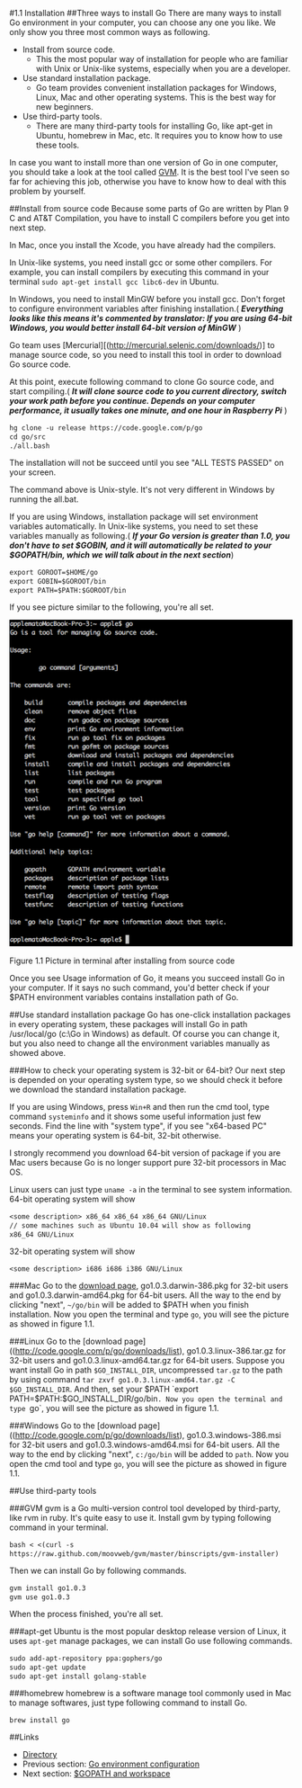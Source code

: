 #1.1 Installation
##Three ways to install Go
There are many ways to install Go environment in your computer, you can choose any one you like. We only show you three most common ways as following.

- Install from source code.
	- This the most popular way of installation for people who are familiar with Unix or Unix-like systems, especially when you are a developer.
- Use standard installation package.
	- Go team provides convenient installation packages for Windows, Linux, Mac and other operating systems. This is the best way for new beginners.
- Use third-party tools.
	- There are many third-party tools for installing Go, like apt-get in Ubuntu, homebrew in Mac, etc. It requires you to know how to use these tools.
	
In case you want to install more than one version of Go in one computer, you should take a look at the tool called [GVM](https://github.com/moovweb/gvm). It is the best tool I've seen so far for achieving this job, otherwise you have to know how to deal with this problem by yourself.

##Install from source code
Because some parts of Go are written by Plan 9 C and AT&T Compilation, you have to install C compilers before you get into next step.

In Mac, once you install the Xcode, you have already had the compilers.

In Unix-like systems, you need install gcc or some other compilers. For example, you can install compilers by executing this command in your terminal `sudo apt-get install gcc libc6-dev` in Ubuntu.

In Windows, you need to install MinGW before you install gcc. Don't forget to configure environment variables after finishing installation.( ***Everything looks like this means it's commented by translator: If you are using 64-bit Windows, you would better install 64-bit version of MinGW*** )

Go team uses [Mercurial][(http://mercurial.selenic.com/downloads/)] to manage source code, so you need to install this tool in order to download Go source code.

At this point, execute following command to clone Go source code, and start compiling.( ***It will clone source code to you current directory, switch your work path before you continue. Depends on your computer performance, it usually takes one minute, and one hour in Raspberry Pi*** )

	hg clone -u release https://code.google.com/p/go
	cd go/src
	./all.bash 
	
The installation will not be succeed until you see "ALL TESTS PASSED" on your screen.

The command above is Unix-style. It's not very different in Windows by running the all.bat.

If you are using Windows, installation package will set environment variables automatically. In Unix-like systems, you need to set these variables manually as following.( ***If your Go version is greater than 1.0, you don't have to set $GOBIN, and it will automatically be related to your $GOPATH/bin, which we will talk about in the next section***)

    export GOROOT=$HOME/go
    export GOBIN=$GOROOT/bin
    export PATH=$PATH:$GOROOT/bin

If you see picture similar to the following, you're all set.

![](images/1.1.mac.png?raw=true)

Figure 1.1 Picture in terminal after installing from source code

Once you see Usage information of Go, it means you succeed install Go in your computer. If it says no such command, you'd better check if your $PATH environment variables contains installation path of Go.

##Use standard installation package
Go has one-click installation packages in every operating system, these packages will install Go in path /usr/local/go (c:\Go in Windows) as default. Of course you can change it, but you also need to change all the environment variables manually as showed above.

###How to check your operating system is 32-bit or 64-bit?
Our next step is depended on your operating system type, so we should check it before we download the standard installation package.

If you are using Windows, press `Win+R` and then run the cmd tool, type command `systeminfo` and it shows some useful information just few seconds. Find the line with "system type", if you see "x64-based PC" means your operating system is 64-bit, 32-bit otherwise.

I strongly recommend you download 64-bit version of package if you are Mac users because Go is no longer support pure 32-bit processors in Mac OS.

Linux users can just type `uname -a` in the terminal to see system information.
64-bit operating system will show

    <some description> x86_64 x86_64 x86_64 GNU/Linux
    // some machines such as Ubuntu 10.04 will show as following
    x86_64 GNU/Linux

32-bit operating system will show

    <some description> i686 i686 i386 GNU/Linux

###Mac
Go to the [download page](http://code.google.com/p/go/downloads/list), go1.0.3.darwin-386.pkg for 32-bit users and go1.0.3.darwin-amd64.pkg for 64-bit users. All the way to the end by clicking "next", `~/go/bin` will be added to $PATH when you finish installation. Now you open the terminal and type `go`, you will see the picture as showed in figure 1.1.

###Linux
Go to the [download page]((http://code.google.com/p/go/downloads/list), go1.0.3.linux-386.tar.gz for 32-bit users and go1.0.3.linux-amd64.tar.gz for 64-bit users. Suppose you want install Go in path `$GO_INSTALL_DIR`, uncompressed `tar.gz` to the path by using command `tar zxvf go1.0.3.linux-amd64.tar.gz -C $GO_INSTALL_DIR`. And then, set your $PATH `export PATH=$PATH:$GO_INSTALL_DIR/go/bin`. Now you open the terminal and type `go`, you will see the picture as showed in figure 1.1.

###Windows
Go to the [download page]((http://code.google.com/p/go/downloads/list), go1.0.3.windows-386.msi for 32-bit users and go1.0.3.windows-amd64.msi for 64-bit users. All the way to the end by clicking "next", `c:/go/bin` will be added to `path`. Now you open the cmd tool and type `go`, you will see the picture as showed in figure 1.1.

##Use third-party tools

###GVM
gvm is a Go multi-version control tool developed by third-party, like rvm in ruby. It's quite easy to use it. Install gvm by typing following command in your terminal.

    bash < <(curl -s https://raw.github.com/moovweb/gvm/master/binscripts/gvm-installer)

Then we can install Go by following commands.

    gvm install go1.0.3
    gvm use go1.0.3

When the process finished, you're all set.

###apt-get
Ubuntu is the most popular desktop release version of Linux, it uses `apt-get` manage packages, we can install Go use following commands.

    sudo add-apt-repository ppa:gophers/go
    sudo apt-get update
    sudo apt-get install golang-stable

###homebrew
homebrew is a software manage tool commonly used in Mac to manage softwares, just type following command to install Go.

    brew install go

##Links
- [Directory](preface.md)
- Previous section: [Go environment configuration](01.0.md)
- Next section: [$GOPATH and workspace](01.2.md)